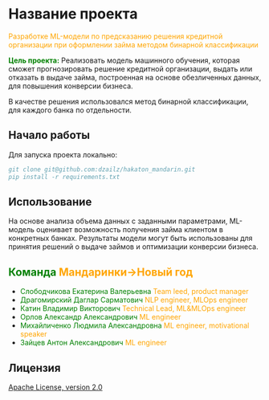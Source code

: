 # Название проекта
<span style="color:orange;">Разработке ML-модели по предсказанию решения кредитной организации при оформлении займа методом бинарной классификации</span>  

<span style="color:green;">**Цель проекта:**</span>
Реализовать модель машинного обучения, которая сможет прогнозировать решение кредитной организации, выдать или отказать в выдаче займа, построенная на основе обезличенных данных, для повышения конверсии бизнеса.

В качестве решения использовался метод бинарной классификации, для каждого банка по отдельности.

## Начало работы
Для запуска проекта локально: 
```bibtex 
git clone git@github.com:dzailz/hakaton_mandarin.git  
pip install -r requirements.txt
```
## Использование
На основе анализа объема данных с заданными параметрами, ML-модель оценивает возможность получения займа клиентом в конкретных банках. Результаты модели могут быть использованы для принятия решений о выдаче займов и оптимизации конверсии бизнеса.


## <span style="color:green;">Команда</span>  <span style="color:orange;">Мандаринки->Новый год</span>
- <span style="color:green;">Слободчикова Екатерина Валерьевна</span>  <span style="color:orange;">Team leed, product manager</span>
- <span style="color:green;">Драгомирский Даглар Сарматович</span>  <span style="color:orange;">NLP engineer, MLOps engineer</span>
- <span style="color:green;">Катин Владимир Викторович</span>  <span style="color:orange;">Technical Lead, ML&MLOps engineer</span>
- <span style="color:green;">Орлов Александр Александрович</span>  <span style="color:orange;">ML engineer</span>
- <span style="color:green;">Михайличенко Людмила Александровна</span>   <span style="color:orange;">ML engineer, motivational speaker</span> 
- <span style="color:green;">Зайцев Антон Александрович</span> 
  <span style="color:orange;">ML engineer</span> 
 
## Лицензия
[Apache License, version 2.0](https://www.apache.org/licenses/LICENSE-2.0.html)
